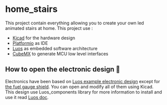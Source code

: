 # home_stairs

This project contain everything allowing you to create your own led animated stairs at home.
This project use :

 - [Kicad](https://www.kicad.org/) for the hardware design
 - [Platformio](https://platformio.org/) as IDE
 - [Luos](https://www.luos.io/) as embedded software architecture
 - [CubeMX](https://www.st.com/en/development-tools/stm32cubemx.html) to generate MCU low level interfaces

## How to open the electronic design :electric_plug:
Electronics have been based on [Luos example electronic design](https://github.com/Luos-io/Examples/tree/master/Hardware) except for [the fuel gauge shield](/hardware/l0-shield/l0_load). You can open and modify all of them using Kicad. This design use Luos_components library for more information to install and use it read [Luos doc](https://docs.luos.io).